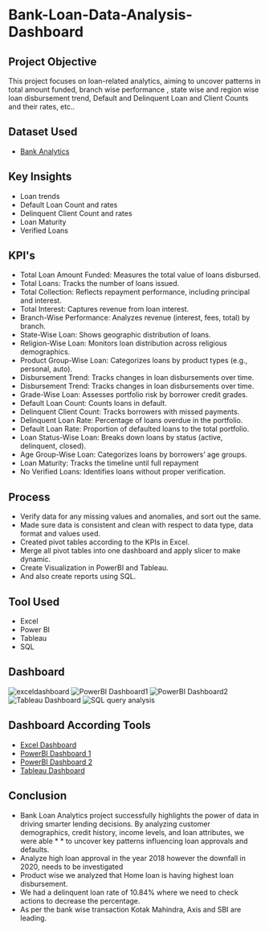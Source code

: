 # Bank-Loan-Data-Analysis-Dashboard
## Project Objective
This project focuses on loan-related analytics, aiming to uncover patterns in total amount funded, branch wise performance , state wise and region wise loan disbursement trend, Default and Delinquent Loan and Client Counts and their rates, etc..

## Dataset Used
* <a href=https://github.com/AkshayTandale/Data-Analysis-Dashboard/blob/main/Dataset/Bank%20Data%20Analystics.xlsx>Bank Analytics</a>

## Key Insights
* Loan trends
* Default Loan Count and rates
* Delinquent Client Count and rates
* Loan Maturity   
* Verified Loans


## KPI's
* Total Loan Amount Funded: Measures the total value of loans disbursed.
* Total Loans: Tracks the number of loans issued.
* Total Collection: Reflects repayment performance, including principal and interest.
* Total Interest: Captures revenue from loan interest.
* Branch-Wise Performance: Analyzes revenue (interest, fees, total) by branch.
* State-Wise Loan: Shows geographic distribution of loans.
* Religion-Wise Loan: Monitors loan distribution across religious demographics.
* Product Group-Wise Loan: Categorizes loans by product types (e.g., personal, auto).
* Disbursement Trend: Tracks changes in loan disbursements over time.
* Disbursement Trend: Tracks changes in loan disbursements over time.
* Grade-Wise Loan: Assesses portfolio risk by borrower credit grades.
* Default Loan Count: Counts loans in default.
* Delinquent Client Count: Tracks borrowers with missed payments.
* Delinquent Loan Rate: Percentage of loans overdue in the portfolio.
* Default Loan Rate: Proportion of defaulted loans to the total portfolio.
* Loan Status-Wise Loan: Breaks down loans by status (active, delinquent, closed).
* Age Group-Wise Loan: Categorizes loans by borrowers’ age groups.
* Loan Maturity: Tracks the timeline until full repayment 
* No Verified Loans: Identifies loans without proper verification.

## Process
* Verify data for any missing values and anomalies, and sort out the same.
* Made sure data is consistent and clean with respect to data type, data format and values used.
* Created pivot tables according to the KPIs in Excel.
* Merge all pivot tables into one dashboard and apply slicer to make dynamic.
* Create Visualization in PowerBI and Tableau.
* And also create reports using SQL.

## Tool Used
* Excel
* Power BI
* Tableau
* SQL

## Dashboard
![exceldashboard](https://github.com/user-attachments/assets/c28b3250-c22e-495e-819e-637001312416)
![PowerBI Dashboard1](https://github.com/user-attachments/assets/b2739ffa-81aa-40ba-957e-eee9a6706757)
![PowerBI Dashboard2](https://github.com/user-attachments/assets/7d02e188-e9d7-4fda-9422-ba46999978c7)
![Tableau Dashboard](https://github.com/user-attachments/assets/69d58dd2-b3e8-4431-84bb-cef0a82faf06)
![SQL query analysis](https://github.com/user-attachments/assets/644527b5-8b21-4dc5-91e1-538dc763570a)




## Dashboard According Tools
* <a href=https://github.com/AkshayTandale/Data-Analysis-Dashboard/blob/main/Screenshots/exceldashboard.png>Excel Dashboard</a>
* <a href=https://github.com/AkshayTandale/Data-Analysis-Dashboard/blob/main/Screenshots/Powerbi%20dashboard1.png>PowerBI Dashboard 1</a>
* <a href=https://github.com/AkshayTandale/Data-Analysis-Dashboard/blob/main/Screenshots/Powerbi%20dashboard2.png>PowerBI Dashboard 2</a>
* <a href=https://github.com/AkshayTandale/Data-Analysis-Dashboard/blob/main/Screenshots/Powerbi%20dashboard2.png>Tableau Dashboard</a>

## Conclusion
* Bank Loan Analytics project successfully highlights the power of data in driving smarter lending decisions. By analyzing customer demographics, credit history, income levels, and loan attributes, we were able * * to uncover key patterns influencing loan approvals and defaults.
* Analyze high loan approval in the year 2018 however the downfall in 2020, needs to be investigated 	
* Product wise we analyzed that Home loan is having highest loan disbursement.
* We had a delinquent loan rate of 10.84% where we need to check actions to decrease the percentage.
* As per the bank wise transaction Kotak Mahindra, Axis and SBI are leading.
